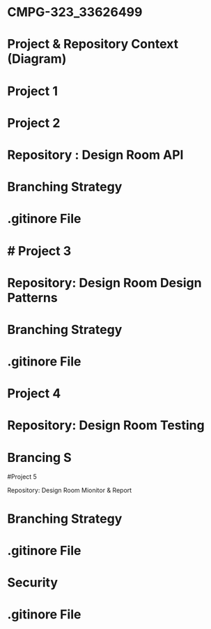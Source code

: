 # CMPG-323_33626499

# Project & Repository Context (Diagram)

# Project 1



# Project 2

# Repository : Design Room API

# Branching Strategy


# .gitinore File
# # Project 3

# Repository: Design Room Design Patterns

# Branching Strategy



# .gitinore File
# Project 4
# Repository: Design Room Testing
# Brancing S


#Project 5

 Repository: Design Room Mionitor & Report 

# Branching Strategy

# .gitinore File
# Security


# .gitinore File
